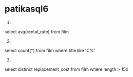 # patikasql6

1.
select avg(rental_rate) from film

2.
select count(*) from film
where title like 'C%'

3.
select distinct replacement_cost from film
where length > 150
